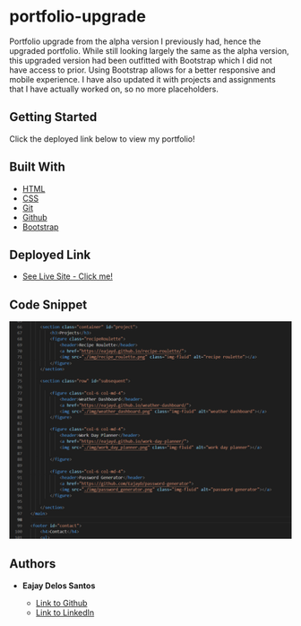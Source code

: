 # portfolio-upgrade
Portfolio upgrade from the alpha version I previously had, hence the upgraded portfolio. While still looking largely the same as the alpha version, this upgraded version had been outfitted with Bootstrap which I did not have access to prior. Using Bootstrap allows for a better responsive and mobile experience. I have also updated it with projects and assignments that I have actually worked on, so no more placeholders. 


## Getting Started

Click the deployed link below to view my portfolio!

## Built With

* [HTML](https://developer.mozilla.org/en-US/docs/Web/HTML)
* [CSS](https://developer.mozilla.org/en-US/docs/Web/CSS)
* [Git](https://git-scm.com/about)
* [Github](https://github.com/)
* [Bootstrap](https://getbootstrap.com/docs/5.0/getting-started/introduction/)

## Deployed Link

* [See Live Site - Click me!](https://eajayd.github.io/portfolio-upgrade/)


## Code Snippet

<img src = "./img/Screenshot.png" alt = "preview">

## Authors

* **Eajay Delos Santos** 

    - [Link to Github](https://github.com/EajayD)
    - [Link to LinkedIn](https://www.linkedin.com/in/eajay-delos-santos-912950214/)

